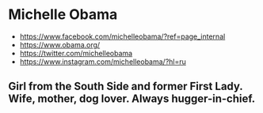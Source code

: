 # Michelle Obama
* https://www.facebook.com/michelleobama/?ref=page_internal
* https://www.obama.org/
* https://twitter.com/michelleobama
* https://www.instagram.com/michelleobama/?hl=ru
## Girl from the South Side and former First Lady. Wife, mother, dog lover. Always hugger-in-chief.

